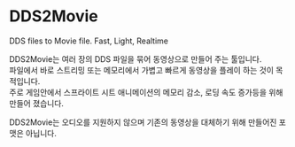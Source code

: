 # DDS2Movie
DDS files to Movie file. Fast, Light, Realtime

DDS2Movie는 여러 장의 DDS 파일을 묶어 동영상으로 만들어 주는 툴입니다.   
파일에서 바로 스트리밍 또는 메모리에서 가볍고 빠르게 동영상을 플레이 하는 것이 목적입니다.    
주로 게임안에서 스프라이트 시트 애니메이션의 메모리 감소, 로딩 속도 증가등을 위해 만들어 졌습니다.

DDS2Movie는 오디오를 지원하지 않으며 기존의 동영상을 대체하기 위해 만들어진 포맷은 아닙니다.
